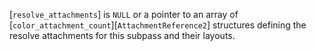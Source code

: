 [`resolve_attachments`] is `NULL` or a pointer to an array of
[`color_attachment_count`][`AttachmentReference2`] structures
defining the resolve attachments for this subpass and their layouts.